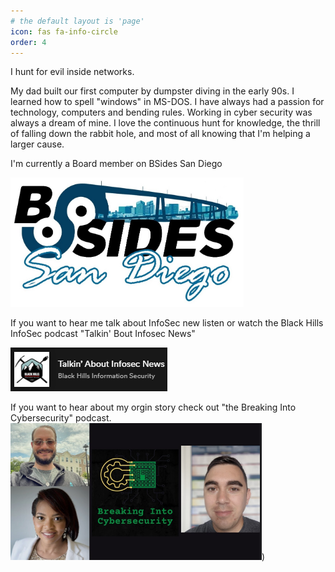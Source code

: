 ```yaml
---
# the default layout is 'page'
icon: fas fa-info-circle
order: 4
---
```


I hunt for evil inside networks.

My dad built our first computer by dumpster diving in the early 90s. I learned how to spell "windows" in MS-DOS. I have always had a passion for technology, computers and bending rules. Working in cyber security was always a dream of mine. I love the continuous hunt for knowledge, the thrill of falling down the rabbit hole, and most of all knowing that I'm helping a larger cause.

I'm currently a Board member on BSides San Diego

[<img src="/assets/images/bsides.PNG">](https://www.bsidessd.org/)

If you want to hear me talk about InfoSec new listen or watch the Black Hills InfoSec podcast "Talkin' Bout Infosec News"

[<img src="/assets/images/BHTA.PNG">](https://open.spotify.com/show/5JcgajysqCIYNPIR9ICcFe)


If you want to hear about my orgin story check out "the Breaking Into Cybersecurity" podcast.
[<img src="/assets/images/breakinto.PNG">](https://www.youtube.com/watch?v=uG67G9-uZpI))

